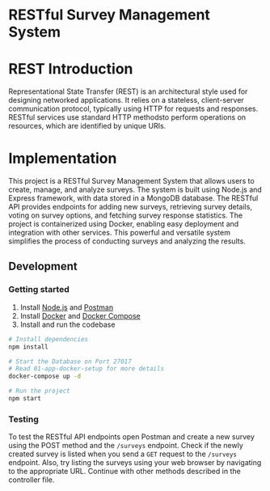 # RESTful Survey Management System

# REST Introduction

Representational State Transfer (REST) is an architectural style used for designing networked applications. It relies on a stateless, client-server communication protocol, typically using HTTP for requests and responses. RESTful services use standard HTTP methodsto perform operations on resources, which are identified by unique URIs.

# Implementation

This project is a RESTful Survey Management System that allows users to create, manage, and analyze surveys. The system is built using Node.js and Express framework, with data stored in a MongoDB database. The RESTful API provides endpoints for adding new surveys, retrieving survey details, voting on survey options, and fetching survey response statistics. The project is containerized using Docker, enabling easy deployment and integration with other services. This powerful and versatile system simplifies the process of conducting surveys and analyzing the results.

## Development

### Getting started

1. Install [Node.js](https://nodejs.org/) and [Postman](https://www.postman.com/downloads/)
2. Install [Docker](https://www.docker.com/get-started) and [Docker Compose](https://docs.docker.com/compose/install/)
3. Install and run the codebase

```bash
# Install dependencies
npm install

# Start the Database on Port 27017
# Read 01-app-docker-setup for more details
docker-compose up -d

# Run the project
npm start
```

### Testing

To test the RESTful API endpoints open Postman and create a new survey using the POST method and the `/surveys` endpoint. Check if the newly created survey is listed when you send a `GET` request to the `/surveys` endpoint. Also, try listing the surveys using your web browser by navigating to the appropriate URL. Continue with other methods described in the controller file.
